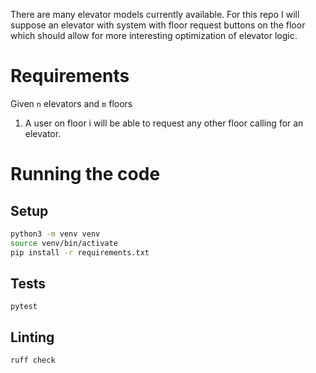 There are many elevator models currently available.  For this repo I will suppose an elevator with
system with floor request buttons on the floor which should allow for more interesting optimization
of elevator logic.

# Requirements
Given `n` elevators and `m` floors
1. A user on floor i will be able to request any other floor calling for an elevator.

# Running the code
## Setup

```bash
python3 -m venv venv
source venv/bin/activate
pip install -r requirements.txt
```


## Tests

```
pytest
```


## Linting

```
ruff check
```
